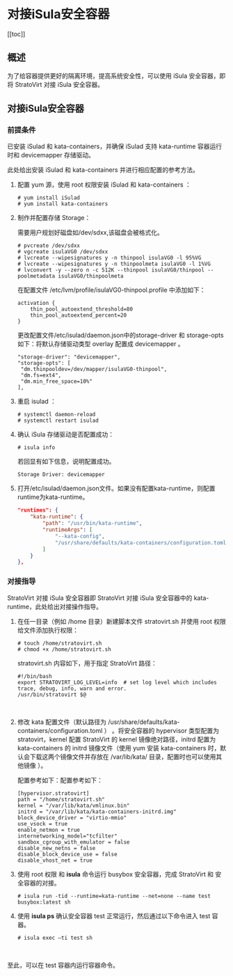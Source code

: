 # 对接iSula安全容器

[[toc]]

## 概述

为了给容器提供更好的隔离环境，提高系统安全性，可以使用 iSula 安全容器，即将 StratoVirt 对接 iSula 安全容器。

## 对接iSula安全容器

### **前提条件**

已安装 iSulad 和 kata-containers，并确保 iSulad 支持 kata-runtime 容器运行时和 devicemapper 存储驱动。

此处给出安装 iSulad 和 kata-containers 并进行相应配置的参考方法。

1. 配置 yum 源，使用 root 权限安装 iSulad 和 kata-containers ：

   ```shell
   # yum install iSulad
   # yum install kata-containers
   ```

2. 制作并配置存储 Storage：

   需要用户规划好磁盘如/dev/sdxx,该磁盘会被格式化。

    ```shell
    # pvcreate /dev/sdxx
    # vgcreate isulaVG0 /dev/sdxx
    # lvcreate --wipesignatures y -n thinpool isulaVG0 -l 95%VG
    # lvcreate --wipesignatures y -n thinpoolmeta isulaVG0 -l 1%VG
    # lvconvert -y --zero n -c 512K --thinpool isulaVG0/thinpool --poolmetadata isulaVG0/thinpoolmeta
    ```

   在配置文件 /etc/lvm/profile/isulaVG0-thinpool.profile 中添加如下：

    ```
    activation {
        thin_pool_autoextend_threshold=80
        thin_pool_autoextend_percent=20
    }
    ```

   更改配置文件/etc/isulad/daemon.json中的storage-driver 和 storage-opts 如下：将默认存储驱动类型 overlay 配置成 devicemapper 。

    ```
    "storage-driver": "devicemapper",
    "storage-opts": [
     "dm.thinpooldev=/dev/mapper/isulaVG0-thinpool",
     "dm.fs=ext4",
     "dm.min_free_space=10%"
    ],
    ```

3. 重启 isulad ：

    ```shell
    # systemctl daemon-reload
    # systemctl restart isulad
    ```

4. 确认 iSula 存储驱动是否配置成功：

    ```shell
    # isula info
    ```

     若回显有如下信息，说明配置成功。

    ```
    Storage Driver: devicemapper
    ```

5. 打开/etc/isulad/daemon.json文件。如果没有配置kata-runtime，则配置runtime为kata-runtime。

   ```json
   "runtimes": {                                                                               
       "kata-runtime": {                                                                   
           "path": "/usr/bin/kata-runtime",                                                 
           "runtimeArgs": [                                                                
               "--kata-config",                                                               
               "/usr/share/defaults/kata-containers/configuration.toml"                       
           ]                                                                                 
       }
   },
   ```

   

### **对接指导**

StratoVirt 对接 iSula 安全容器即 StratoVirt 对接 iSula 安全容器中的 kata-runtime，此处给出对接操作指导。


1. 在任一目录（例如 /home 目录）新建脚本文件 stratovirt.sh 并使用 root 权限给文件添加执行权限：

   ```shell
   # touch /home/stratovirt.sh
   # chmod +x /home/stratovirt.sh
   ```

   stratovirt.sh 内容如下，用于指定 StratoVirt 路径：

   ```
   #!/bin/bash
   export STRATOVIRT_LOG_LEVEL=info  # set log level which includes trace, debug, info, warn and error.
   /usr/bin/stratovirt $@
   ```

   ​

2. 修改 kata 配置文件（默认路径为 /usr/share/defaults/kata-containers/configuration.toml ） 。将安全容器的 hypervisor 类型配置为 stratovirt，kernel 配置 StratoVirt 的 kernel 镜像绝对路径，initrd 配置为 kata-containers 的 initrd 镜像文件（使用 yum 安装 kata-containers 时，默认会下载这两个镜像文件并存放在 /var/lib/kata/ 目录，配置时也可以使用其他镜像 ）。

   配置参考如下：配置参考如下：

   ```shell
   [hypervisor.stratovirt]
   path = "/home/stratovirt.sh"
   kernel = "/var/lib/kata/vmlinux.bin"
   initrd = "/var/lib/kata/kata-containers-initrd.img"
   block_device_driver = "virtio-mmio"
   use_vsock = true
   enable_netmon = true
   internetworking_model="tcfilter"
   sandbox_cgroup_with_emulator = false
   disable_new_netns = false
   disable_block_device_use = false
   disable_vhost_net = true
   ```

3. 使用 root 权限 和 **isula** 命令运行 busybox 安全容器，完成 StratoVirt 和 安全容器的对接。

   ```shell
   # isula run -tid --runtime=kata-runtime --net=none --name test busybox:latest sh
   ```

4. 使用 **isula ps** 确认安全容器 test 正常运行，然后通过以下命令进入 test 容器。

   ```
   # isula exec –ti test sh
   ```

   ​


 至此，可以在 test 容器内运行容器命令。